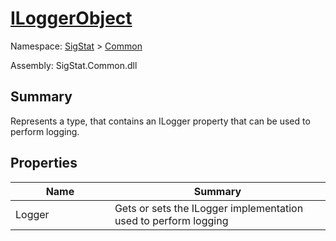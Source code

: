# [ILoggerObject](./ILoggerObject.md)

Namespace: [SigStat](./) > [Common](./README.md)

Assembly: SigStat.Common.dll

## Summary
Represents a type, that contains an ILogger property that can be used to perform logging.

## Properties

| Name<div><a href="#"><img width=225></a></div> | Summary<div><a href="#"><img width=525></a></div> | 
| --- | --- | 
| Logger | Gets or sets the ILogger implementation used to perform logging | 



